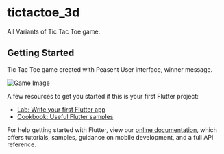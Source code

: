 # tictactoe_3d

All Variants of Tic Tac Toe game.

## Getting Started

Tic Tac Toe game created with Peasent User interface, winner message.

<img src="/repository/assets/Welcome.png" alt="Game Image" title="Tic Tac Toe">

A few resources to get you started if this is your first Flutter project:

- [Lab: Write your first Flutter app](https://flutter.dev/docs/get-started/codelab)
- [Cookbook: Useful Flutter samples](https://flutter.dev/docs/cookbook)

For help getting started with Flutter, view our
[online documentation](https://flutter.dev/docs), which offers tutorials,
samples, guidance on mobile development, and a full API reference.
